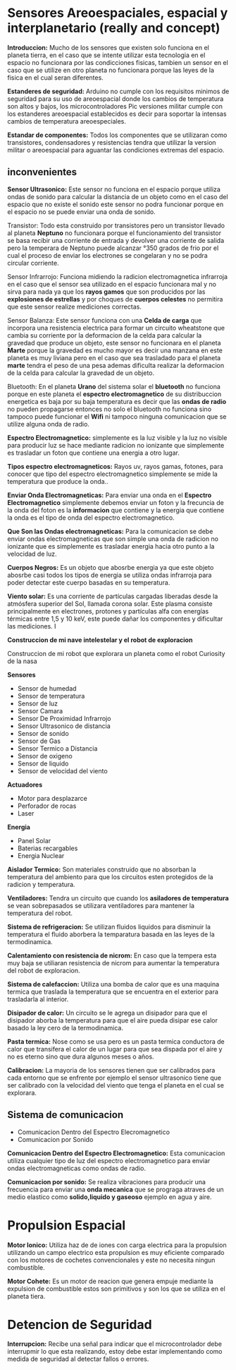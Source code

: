 # Sensores Areoespaciales, espacial y interplanetario (really and concept)

**Introduccion:** Mucho de los sensores que existen solo funciona en el planeta tierra, en el caso que se intente utilizar esta tecnologia en el espacio no funcionara por las condicciones fisicas, tambien un sensor en el caso que se utilize en otro planeta no funcionara porque las leyes de la fisica en el cual seran diferentes.

**Estanderes de seguridad:** Arduino no cumple con los requisitos minimos de seguridad para su uso de areoespacial donde los cambios de temperatura son altos y bajos, los microcontroladores Pic versiones militar cumple con los estanderes areoespacial establecidos es decir para soportar la intensas cambios de temperatura areoespeciales.

**Estandar de componentes:** Todos los componentes que se utilizaran como transistores, condensadores y resistencias tendra que utilizar la version militar o areoespacial para aguantar las condiciones extremas del espacio.

## inconvenientes 

**Sensor Ultrasonico:** Este sensor no funciona en el espacio porque utiliza ondas de sonido para calcular la distancia de un objeto como en el caso del espacio que no existe el sonido este sensor no podra funcionar porque en el espacio no se puede enviar una onda de sonido.

Transistor: Todo esta construido por transistores pero un transistor llevado al planeta **Neptuno** no funcionara porque el funcionamiento del transistor se basa recibir una corriente de entrada y devolver una corriente de salida pero la temperara de Neptuno puede alcanzar °350 grados de frio por el cual el proceso de enviar los electrones se congelaran y no se podra circular corriente.

Sensor Infrarrojo: Funciona midiendo la radicion electromagnetica infrarroja en el caso que el sensor sea utilizado en el espacio funcionara  mal y no sirva para nada ya que los **rayos gamos** que son producidos por las **explosiones de estrellas** y por choques de **cuerpos celestes** no permitira que este sensor realize mediciones correctas. 

Sensor Balanza: Este sensor funciona con una **Celda de carga** que incorpora una resistencia electrica para formar un circuito wheatstone que cambia su corriente por la deformacion de la celda para calcular la gravedad que produce un objeto, este sensor no funcionara en el planeta **Marte** porque la gravedad es mucho mayor es decir una manzana en este planeta es muy liviana pero en el caso que sea trasladado para el planeta **marte** tendra el peso de una pesa ademas dificulta realizar la deformacion de la celda para calcular la gravedad de un objeto.

Bluetooth: En el planeta **Urano** del sistema solar el **bluetooth** no funciona porque en este planeta el **espectro electromagnetico** de su distribuccion energetica es baja por su baja temperatura es decir que las **ondas de radio** no pueden propagarse entonces no solo el bluetooth no funciona sino tampoco puede funcionar el **Wifi** ni tampoco ninguna comunicacion que se utilize alguna onda de radio. 

**Espectro Electromagnetico:** simplemente es la luz visible y la luz no visible para producir luz se hace mediante radicion no ionizante que simplemente es trasladar un foton que contiene una energia a otro lugar. 

**Tipos espectro electromagneticos:** Rayos uv, rayos gamas, fotones, para conocer que tipo del espectro electromagnetico simplemente se mide la temperatura que produce la onda..

**Enviar Onda Electromagneticas:** Para enviar una onda en el **Espectro Electromagnetico** simplemente debemos enviar un foton y la frecuncia de la onda del foton es la **informacion** que contiene y la energia que contiene la onda es el tipo de onda del espectro electromagnetico.

**Que Son las Ondas electromagneticas:** Para la comunicacion se debe enviar ondas electromagneticas que son simple una onda de radicion no ionizante que es simplemente es trasladar energia hacia otro punto a la velocidad de luz.

**Cuerpos Negros:** Es un objeto que abosrbe energia ya que este objeto abosrbe casi todos los tipos de energia se utiliza ondas infrarroja para poder detectar este cuerpo basadas en su temperatura.

**Viento solar:** Es una corriente de partículas cargadas liberadas desde la atmósfera superior del Sol, llamada corona solar. Este plasma consiste principalmente en electrones, protones y partículas alfa con energías térmicas entre 1,5 y 10 keV, este puede dañar los componentes y dificultar las mediciones. I

**Construccion de mi nave intelestelar y el robot de exploracion**

Construccion de mi robot que explorara un planeta como el robot Curiosity de la nasa

**Sensores**

* Sensor de humedad
* Sensor de temperatura
* Sensor de luz 
* Sensor Camara
* Sensor De Proximidad Infrarrojo
* Sensor Ultrasonico de distancia
* Sensor de sonido
* Sensor de Gas
* Sensor Termico a Distancia
* Sensor de oxigeno
* Sensor de liquido
* Sensor de velocidad del viento

**Actuadores**

* Motor para desplazarce
* Perforador de rocas
* Laser


**Energia**

* Panel Solar
* Baterias recargables
* Energia Nuclear


**Aislador Termico:** Son materiales construido que no absorban la temperatura del ambiento para que los circuitos esten protegidos de la radicion y temperatura.

**Ventiladores:** Tendra un circuito que cuando los **asiladores de temperatura** se vean sobrepasados se utilizara ventiladores para mantener la temperatura del robot.

**Sistema de refrigeracion:** Se utilizan fluidos liquidos para disminuir la temperatura el fluido aborbera la temparatura basada en las leyes de la termodinamica.

**Calentamiento con resistencia de nicrom:** En caso que la tempera esta muy baja se utiliaran resistencia de nicrom para aumentar la temperatura del robot de exploracion.

**Sistema de calefaccion:** Utiliza una bomba de calor que es una maquina termica que traslada la temperatura que se encuentra en el exterior para trasladarla al interior.

**Disipador de calor:** Un circuito se le agrega un disipador para que el disipador aborba la temperatura para que el aire pueda disipar ese calor basado la ley cero de la termodinamica.

**Pasta termica:** Nose como se usa pero es un pasta termica conductora de calor que transifera el calor de un lugar para que sea dispada por el aire y no es eterno sino que dura algunos meses o años.

**Calibracion:** La mayoria de los sensores tienen que ser calibrados para cada entorno que se enfrente por ejemplo el sensor ultrasonico tiene que ser calibrado con la velocidad del viento que tenga el planeta en el cual se explorara.

## Sistema de comunicacion

* Comunicacion Dentro del Espectro Elecromagnetico
* Comunicacion por Sonido


**Comunicacion Dentro del Espectro Electromagnetico:** Esta comunicacion utiliza cualquier tipo de luz del espectro electromagnetico para enviar ondas electromagneticas como ondas de radio.

**Comunicacion por sonido:** Se realiza vibraciones para producir una frecuencia para enviar una **onda mecanica** que se prograga atraves de un medio elastico como **solido,liquido y gaseoso** ejemplo en agua y aire.

# Propulsion Espacial

**Motor Ionico:** Utiliza haz de de iones con carga electrica para la propulsion utilizando un campo electrico esta propulsion es muy eficiente comparado con los motores de cochetes convencionales y este no necesita ningun combustible.

**Motor Cohete:** Es un motor de reacion que genera empuje mediante la expulsion de combustible estos son primitivos y son los que se utiliza en el planeta tiera.

# Detencion de Seguridad

**Interrupcion:** Recibe una señal para indicar que el microcontrolador debe interrupmir lo que esta realizando, estoy debe estar implementando como medida de seguridad al detectar fallos o errores. 





